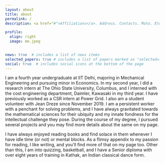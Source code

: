 ```yaml
---
layout: about
title: about
permalink: /
description: <a href="#">Affiliations</a>. Address. Contacts. Moto. Etc.

profile:
  align: right
  image: me.jpeg
  

news: true  # includes a list of news items
selected_papers: true # includes a list of papers marked as "selected={true}"
social: true  # includes social icons at the bottom of the page
---
```


I am a fourth year undergraduate at IIT Delhi, majoring in Mechanical Engineering and pursuing minor in Economics. In my second year, I did a research intern at The Ohio State University, Columbus, and I interned with the cost engineering department, Daimler, Kawasaki in my third year. I have previously worked as a CSR intern at Power Grid. I also am a student volunteer with Jean Dreze since November 2019.
I am a persistent worker with a penchant for solving problems, and I have always gravitated towards the mathematical sciences for their ubiquity and my innate fondness for the intellectual challenge they pose. During the course of my degree, I pursued several projects and you may find more details about the same on my page.

I have always enjoyed reading books and find solace in them whenever I have idle time (or not) or mental blocks. As a flimsy appendix to my passion for reading, I like writing, and you'll find more of that on my page too.
Other than this, I am into quizzing, basketball, and I have a Senior diploma with over eight years of training in Kathak, an Indian classical dance form.
